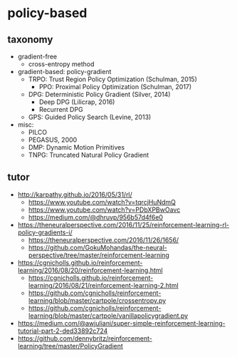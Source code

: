 # policy-based

## taxonomy
* gradient-free
  * cross-entropy method
* gradient-based: policy-gradient
  * TRPO: Trust Region Policy Optimization (Schulman, 2015)
    * PPO: Proximal Policy Optimization (Schulman, 2017)
  * DPG: Deterministic Policy Gradient (Silver, 2014)
    * Deep DPG (Lilicrap, 2016) 
    * Recurrent DPG
  * GPS: Guided Policy Search (Levine, 2013)
* misc:
  * PILCO
  * PEGASUS, 2000
  * DMP: Dynamic Motion Primitives
  * TNPG: Truncated Natural Policy Gradient
  
## tutor
* http://karpathy.github.io/2016/05/31/rl/
  * https://www.youtube.com/watch?v=tqrcjHuNdmQ
  * https://www.youtube.com/watch?v=PDbXPBwOavc
  * https://medium.com/@dhruvp/956b57d4f6e0
* https://theneuralperspective.com/2016/11/25/reinforcement-learning-rl-policy-gradients-i/
  * https://theneuralperspective.com/2016/11/26/1656/
  * https://github.com/GokuMohandas/the-neural-perspective/tree/master/reinforcement-learning
* https://cgnicholls.github.io/reinforcement-learning/2016/08/20/reinforcement-learning.html
  * https://cgnicholls.github.io/reinforcement-learning/2016/08/21/reinforcement-learning-2.html
  * https://github.com/cgnicholls/reinforcement-learning/blob/master/cartpole/crossentropy.py
  * https://github.com/cgnicholls/reinforcement-learning/blob/master/cartpole/vanillapolicygradient.py
* https://medium.com/@awjuliani/super-simple-reinforcement-learning-tutorial-part-2-ded33892c724
* https://github.com/dennybritz/reinforcement-learning/tree/master/PolicyGradient

